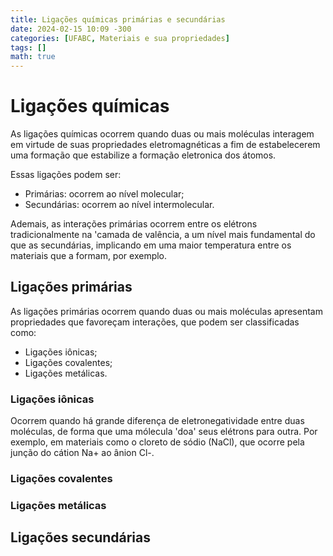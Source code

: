 ```yaml
---
title: Ligações químicas primárias e secundárias
date: 2024-02-15 10:09 -300
categories: [UFABC, Materiais e sua propriedades]
tags: []
math: true
---
```


# Ligações químicas
As ligações químicas ocorrem quando duas ou mais moléculas interagem em virtude de suas propriedades eletromagnéticas a fim de estabelecerem uma formação que estabilize a formação eletronica dos átomos.

Essas ligações podem ser:
- Primárias: ocorrem ao nível molecular;
- Secundárias: ocorrem ao nível intermolecular.

Ademais, as interações primárias ocorrem entre os elétrons tradicionalmente na 'camada de valência, a um nível mais fundamental do que as secundárias, implicando em uma maior temperatura entre os materiais que a formam, por exemplo.

## Ligações primárias
As ligações primárias ocorrem quando duas ou mais moléculas apresentam propriedades que favoreçam interações, que podem ser classificadas como:
- Ligações iônicas;
- Ligações covalentes;
- Ligações metálicas.

### Ligações iônicas
Ocorrem quando há grande diferença de eletronegatividade entre duas moléculas, de forma que uma mólecula 'doa' seus elétrons para outra. Por exemplo, em materiais como o cloreto de sódio (NaCl), que ocorre pela junção do cátion Na+ ao ânion Cl-.

### Ligações covalentes

### Ligações metálicas

## Ligações secundárias